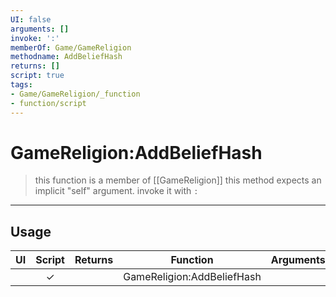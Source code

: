 ```yaml
---
UI: false
arguments: []
invoke: ':'
memberOf: Game/GameReligion
methodname: AddBeliefHash
returns: []
script: true
tags:
- Game/GameReligion/_function
- function/script
---
```

# GameReligion:AddBeliefHash
> this function is a member of [[GameReligion]]
> this method expects an implicit "self" argument. invoke it with `:`
-----
## Usage
|  UI | Script | Returns | Function | Arguments |
|:---:|:------:|-------:|:--------:|:---------|
| |✓||GameReligion:AddBeliefHash||
